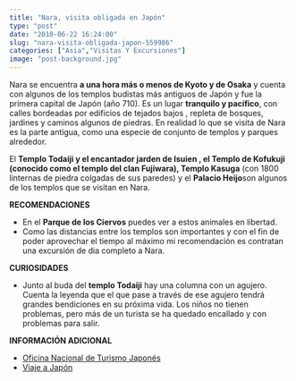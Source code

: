 ```yaml
---
title: "Nara, visita obligada en Japón"
type: "post"
date: "2010-06-22 16:24:00"
slug: "nara-visita-obligada-japon-559986"
categories: ["Asia","Visitas Y Excursiones"]
image: "post-background.jpg"
---
```


[](/wp-content/uploads/2010/06/559986-262591.jpg)

Nara se encuentra **a una hora más o menos de Kyoto y de Osaka** y cuenta con algunos de los templos budistas más antiguos de Japón y fue la primera capital de Japón (año 710). Es un lugar **tranquilo y pacífico**, con calles bordeadas por edificios de tejados bajos , repleta de bosques, jardines y caminos algunos de piedras. En realidad lo que se visita de Nara es la parte antigua, como una especie de conjunto de templos y parques alrededor.

[](/wp-content/uploads/2010/06/559986-262593.jpg)El **Templo Todaiji y el encantador jarden de Isuien , el Templo de Kofukuji (conocido como el templo del clan Fujiwara), Templo Kasuga** (con 1800 linternas de piedra colgadas de sus paredes) y el **Palacio Heijo**son algunos de los templos que se visitan en Nara.

**RECOMENDACIONES**

- En el **Parque de los Ciervos** puedes ver a estos animales en libertad.
- Como las distancias entre los templos son importantes y con el fin de poder aprovechar el tiempo al máximo mi recomendación es contratan una excursión de dia completo a Nara.

**CURIOSIDADES**

- Junto al buda del **templo Todaiji** hay una columna con un agujero. Cuenta la leyenda que el que pase a través de ese agujero tendrá grandes bendiciones en su próxima vida. Los niños no tienen problemas, pero más de un turista se ha quedado encallado y con problemas para salir.

**INFORMACIÓN ADICIONAL**

- [Oficina Nacional de Turismo Japonés](http://www.japantravelinfo.com/es/)
- [Viaje a Japón](http://www.viajeajapon.com)